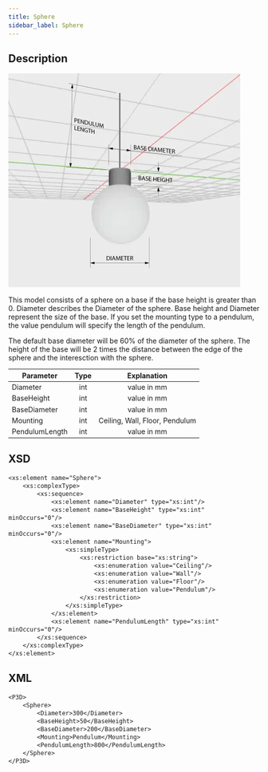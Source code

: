 ```yaml
---
title: Sphere
sidebar_label: Sphere
---
```


## Description

![Sphere Luminaire ](/img/docs/geometry/parametric/sphere.webp)

This model consists of a sphere on a base if the base height is greater than 0.
Diameter describes the Diameter of the sphere. Base height and Diameter represent the size of the base. If you set the mounting type to a pendulum, the value pendulum will specify the length of the pendulum.

The default base diameter will be 60% of the diameter of the sphere.
The height of the base will be 2 times the distance between the edge of the sphere and the interesction with the sphere.

| Parameter      | Type |          Explanation           |
| -------------- | :--: | :----------------------------: |
| Diameter       | int  |          value in mm           |
| BaseHeight     | int  |          value in mm           |
| BaseDiameter   | int  |          value in mm           |
| Mounting       | int  | Ceiling, Wall, Floor, Pendulum |
| PendulumLength | int  |          value in mm           |

## XSD

    <xs:element name="Sphere">
    	<xs:complexType>
    		<xs:sequence>
    			<xs:element name="Diameter" type="xs:int"/>
    			<xs:element name="BaseHeight" type="xs:int" minOccurs="0"/>
    			<xs:element name="BaseDiameter" type="xs:int" minOccurs="0"/>
    			<xs:element name="Mounting">
    				<xs:simpleType>
    					<xs:restriction base="xs:string">
    						<xs:enumeration value="Ceiling"/>
    						<xs:enumeration value="Wall"/>
    						<xs:enumeration value="Floor"/>
    						<xs:enumeration value="Pendulum"/>
    					</xs:restriction>
    				</xs:simpleType>
    			</xs:element>
    			<xs:element name="PendulumLength" type="xs:int" minOccurs="0"/>
    		</xs:sequence>
    	</xs:complexType>
    </xs:element>

## XML

    <P3D>
    	<Sphere>
    		<Diameter>300</Diameter>
    		<BaseHeight>50</BaseHeight>
    		<BaseDiameter>200</BaseDiameter>
    		<Mounting>Pendulum</Mounting>
    		<PendulumLength>800</PendulumLength>
    	</Sphere>
    </P3D>
